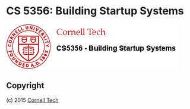 CS 5356: Building Startup Systems
=================================

![Cornell Tech](images/cornell-logo.png "Cornell Tech")

Copyright
---------

(c) 2015 [Cornell Tech](http://www.cs.cornell.edu)


